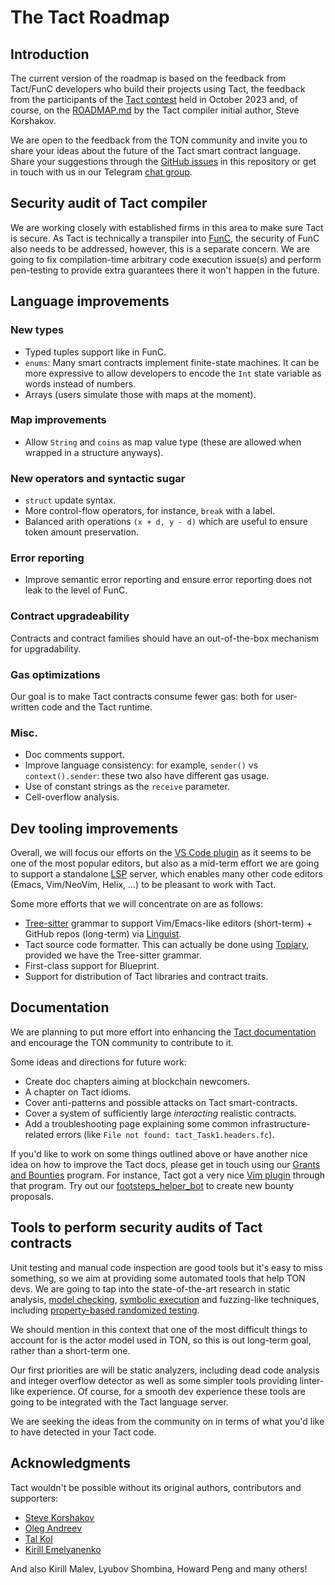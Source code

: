 # The Tact Roadmap

## Introduction

The current version of the roadmap is based on the feedback from Tact/FunC
developers who build their projects using Tact, the feedback from the
participants of the [Tact contest](https://society.ton.org/ton-tact-challenge)
held in October 2023 and, of course, on the
[ROADMAP.md](https://github.com/tact-lang/tact/blob/db595d92c222fd1f8baf78c2355e82df1e3b754a/ROADMAP.md)
by the Tact compiler initial author, Steve Korshakov.

We are open to the feedback from the TON community and invite you to share your
ideas about the future of the Tact smart contract language. Share your
suggestions through the [GitHub
issues](https://github.com/tact-lang/roadmap/issues) in this repository or get
in touch with us in our Telegram [chat group](https://t.me/tactlang).

## Security audit of Tact compiler

We are working closely with established firms in this area to make sure Tact is
secure. As Tact is technically a transpiler into
[FunC](https://docs.ton.org/develop/func/overview), the security of FunC also
needs to be addressed, however, this is a separate concern. We are going to fix
compilation-time arbitrary code execution issue(s) and perform pen-testing to
provide extra guarantees there it won't happen in the future.

## Language improvements

### New types

- Typed tuples support like in FunC.
- `enums`: Many smart contracts implement finite-state machines. It can be more
  expressive to allow developers to encode the `Int` state variable as words
  instead of numbers.
- Arrays (users simulate those with maps at the moment).

### Map improvements

- Allow `String` and `coins` as map value type (these are allowed when wrapped
  in a structure anyways).

### New operators and syntactic sugar

- `struct` update syntax.
- More control-flow operators, for instance, `break` with a label.
- Balanced arith operations `(x + d, y - d)` which are useful to ensure token
  amount preservation.

### Error reporting

- Improve semantic error reporting and ensure error reporting does not leak
  to the level of FunC.

### Contract upgradeability

Contracts and contract families should have an out-of-the-box mechanism for
upgradability.

### Gas optimizations

Our goal is to make Tact contracts consume fewer gas: both for user-written code
and the Tact runtime.

### Misc.

- Doc comments support.
- Improve language consistency: for example, `sender()` vs `context().sender`:
  these two also have different gas usage.
- Use of constant strings as the `receive` parameter.
- Cell-overflow analysis.

## Dev tooling improvements

Overall, we will focus our efforts on the [VS Code
plugin](https://github.com/tact-lang/tact-vscode) as it seems to be one of the
most popular editors, but also as a mid-term effort we are going to
support a standalone
[LSP](https://en.wikipedia.org/wiki/Language_Server_Protocol) server, which
enables many other code editors (Emacs, Vim/NeoVim, Helix, ...) to be pleasant
to work with Tact.

Some more efforts that we will concentrate on are as follows:

- [Tree-sitter](https://tree-sitter.github.io/tree-sitter/) grammar to support
  Vim/Emacs-like editors (short-term) + GitHub repos (long-term) via
  [Linguist](https://github.com/github-linguist/linguist).
- Tact source code formatter. This can actually be done using
  [Topiary](https://topiary.tweag.io), provided we have the Tree-sitter grammar.
- First-class support for Blueprint.
- Support for distribution of Tact libraries and contract traits.

## Documentation

We are planning to put more effort into enhancing the [Tact
documentation](https://docs.tact-lang.org) and encourage the TON community to
contribute to it.

Some ideas and directions for future work:

- Create doc chapters aiming at blockchain newcomers.
- A chapter on Tact idioms.
- Cover anti-patterns and possible attacks on Tact smart-contracts.
- Cover a system of sufficiently large *interacting* realistic contracts.
- Add a troubleshooting page explaining some common infrastructure-related
  errors (like `File not found: tact_Task1.headers.fc`).

If you'd like to work on some things outlined above or have another nice idea on
how to improve the Tact docs, please get in touch using our [Grants and
Bounties](https://github.com/ton-society/grants-and-bounties) program. For
instance, Tact got a very nice [Vim
plugin](https://github.com/tact-lang/tact.vim) through that program. Try out our
[footsteps_helper_bot](https://t.me/footsteps_helper_bot) to create new bounty
proposals.

## Tools to perform security audits of Tact contracts

Unit testing and manual code inspection are good tools but it's easy to miss
something, so we aim at providing some automated tools that help TON devs. We
are going to tap into the state-of-the-art research in static analysis, [model
checking](https://en.wikipedia.org/wiki/Model_checking), [symbolic
execution](https://en.wikipedia.org/wiki/Symbolic_execution) and fuzzing-like
techniques, including [property-based randomized
testing](https://en.wikipedia.org/wiki/Software_testing#Property_testing).

We should mention in this context that one of the most difficult things to
account for is the actor model used in TON, so this is out long-term goal,
rather than a short-term one.

Our first priorities are will be static analyzers, including dead code analysis
and integer overflow detector as well as some simpler tools providing
linter-like experience. Of course, for a smooth dev experience these tools are
going to be integrated with the Tact language server.

We are seeking the ideas from the community on in terms of what you'd like to
have detected in your Tact code.

## Acknowledgments

Tact wouldn't be possible without its original authors, contributors and
supporters:

- [Steve Korshakov](https://github.com/ex3ndr)
- [Oleg Andreev](https://github.com/oleganza)
- [Tal Kol](https://github.com/talkol)
- [Kirill Emelyanenko](https://github.com/EmelyanenkoK)

And also Kirill Malev, Lyubov Shombina, Howard Peng and many others!
